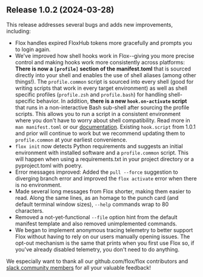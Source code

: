 ## Release 1.0.2 (2024-03-28)

This release addresses several bugs and adds new improvements, including:

 - Flox handles expired FloxHub tokens more gracefully and prompts you to login again.
 - We've improved how shell hooks work in Flox--giving you more precise control and making hooks work more consistently across platforms: **There is now a `[profile]` section of the manifest.toml** that is sourced directly into your shell and enables the use of shell aliases (among other things!). The `profile.common` script is sourced into every shell (good for writing scripts that work in every target environment) as well as shell specific profiles (`profile.zsh` and `profile.bash`) for handling shell-specific behavior. In addition, **there is a new `hook.on-activate` script** that runs in a non-interactive Bash sub-shell after sourcing the profile scripts. This allows you to run a script in a consistent environment where you don't have to worry about shell compatibility. Read more in `man manifest.toml` or our [documentation](https://flox.dev/docs). Existing `hook.script` from 1.0.1 and prior will continue to work but we recommend updating them to `profile.common` at your earliest convenience.
 - `flox init` now detects Python requirements and suggests an initial environment with installed software and a `profile.common` script. This will happen when using a requirements.txt in your project directory or a pyproject.toml with poetry.
 - Error messages improved: Added the `pull --force` suggestion to diverging branch error and improved the `flox activate` error when there is no environment.
 - Made several long messages from Flox shorter, making them easier to read. Along the same lines, as an homage to the punch card (and default terminal window sizes), `--help` commands wrap to 80 characters.
 - Removed a not-yet-functional `--file` option hint from the default manifest template and also removed unimplemented commands.
 - We began to implement anonymous tracing telemetry to better support Flox without having to rely on our users manually opening issues. The opt-out mechanism is the same that prints when you first use Flox so, if you've already disabled telemetry, you don't need to do anything.

We especially want to thank all our github.com/flox/flox contributors and
[slack community members](https://go.flox.dev/slack) for all your valuable feedback!


